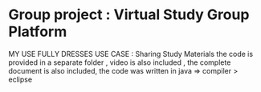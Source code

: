 # Group project : Virtual Study Group Platform  
MY USE FULLY DRESSES USE CASE : Sharing Study Materials
the code is provided in a separate folder , video is also included , the complete document is also included,
the code was written in java => compiler > eclipse


